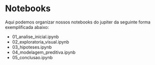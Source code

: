 # Notebooks
Aqui podemos organizar nossos notebooks do jupiter da seguinte forma exemplificada abaixo:
- 01_analise_inicial.ipynb
- 02_exploratoria_visual.ipynb
- 03_hipoteses.ipynb
- 04_modelagem_preditiva.ipynb
- 05_conclusao.ipynb